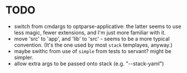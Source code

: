 # TODO

- switch from cmdargs to optparse-applicative: the latter seems to
  use less magic, fewer extensions, and I'm just more familiar with it.
- move 'src' to 'app', and 'lib' to 'src' - seems to be a more typical
  convention. (It's the one used by most `stack` templayes, anyway.)
- maybe swithc from use of `simple` from tests to servant?
  might be simpler.
- allow extra args to be passed onto stack (e.g. "--stack-yaml")

